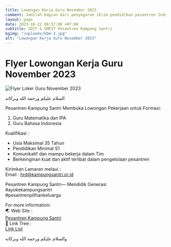 ```yaml
---
title: Lowongan Kerja Guru November 2023
comment: Jadilah bagian dari penyegaran iklim pendidikan pesantren Indonesia.
layout: page
date: 2023-10-22 08:57:00 +07:00
subtitle: SDIT & SMPIT Pesantren Kampung Santri
bgimg: "/uploads/kbm-3.jpg"
alt: "Lowongan Kerja Guru November 2023"
---
```

# Flyer Lowongan Kerja Guru November 2023
![Flyer Loker Guru November 2023](/uploads/loker-guru-nov-2023.jpg)

السلام عليكم ورحمة الله وبركاته 

Pesantren Kampung Santri Membuka Lowongan Pekerjaan untuk Formasi:
1. Guru Matematika dan IPA
2. Guru Bahasa Indonesia

Kualifikasi :
- Usia Maksimal 35 Tahun
- Pendidikan Minimal S1
- Komunikatif dan mampu bekerja dalam Tim
- Berkeinginan kuat dan aktif terlibat dalam pengelolaan pesantren

Kirimkan Lamaran melaui :<br/>
Email : hrd@kampungsantri.or.id

Pesantren Kampung Santri— Mendidik Generasi<br/> 
#ayokekampungsantri <br/>
#pesantrenpilihankeluarga

For more information:<br/>
🌏 Web Site :<br/>
[Pesantren Kampung Santri](https://kampungsantri.or.id/)<br/>
🌳 Link Tree :<br/>
[Link List](https://linktr.ee/PesantrenKampungSantri)

والسلام عليكم ورحمة الله وبركاته
